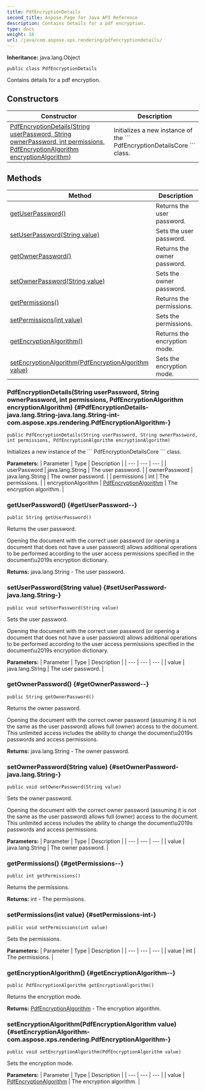 ```yaml
---
title: PdfEncryptionDetails
second_title: Aspose.Page for Java API Reference
description: Contains details for a pdf encryption.
type: docs
weight: 16
url: /java/com.aspose.xps.rendering/pdfencryptiondetails/
---
```

**Inheritance:**
java.lang.Object
```
public class PdfEncryptionDetails
```

Contains details for a pdf encryption.
## Constructors

| Constructor | Description |
| --- | --- |
| [PdfEncryptionDetails(String userPassword, String ownerPassword, int permissions, PdfEncryptionAlgorithm encryptionAlgorithm)](#PdfEncryptionDetails-java.lang.String-java.lang.String-int-com.aspose.xps.rendering.PdfEncryptionAlgorithm-) | Initializes a new instance of the \`\`\` PdfEncryptionDetailsCore \`\`\` class. |
## Methods

| Method | Description |
| --- | --- |
| [getUserPassword()](#getUserPassword--) | Returns the user password. |
| [setUserPassword(String value)](#setUserPassword-java.lang.String-) | Sets the user password. |
| [getOwnerPassword()](#getOwnerPassword--) | Returns the owner password. |
| [setOwnerPassword(String value)](#setOwnerPassword-java.lang.String-) | Sets the owner password. |
| [getPermissions()](#getPermissions--) | Returns the permissions. |
| [setPermissions(int value)](#setPermissions-int-) | Sets the permissions. |
| [getEncryptionAlgorithm()](#getEncryptionAlgorithm--) | Returns the encryption mode. |
| [setEncryptionAlgorithm(PdfEncryptionAlgorithm value)](#setEncryptionAlgorithm-com.aspose.xps.rendering.PdfEncryptionAlgorithm-) | Sets the encryption mode. |
### PdfEncryptionDetails(String userPassword, String ownerPassword, int permissions, PdfEncryptionAlgorithm encryptionAlgorithm) {#PdfEncryptionDetails-java.lang.String-java.lang.String-int-com.aspose.xps.rendering.PdfEncryptionAlgorithm-}
```
public PdfEncryptionDetails(String userPassword, String ownerPassword, int permissions, PdfEncryptionAlgorithm encryptionAlgorithm)
```


Initializes a new instance of the \`\`\` PdfEncryptionDetailsCore \`\`\` class.

**Parameters:**
| Parameter | Type | Description |
| --- | --- | --- |
| userPassword | java.lang.String | The user password. |
| ownerPassword | java.lang.String | The owner password. |
| permissions | int | The permissions. |
| encryptionAlgorithm | [PdfEncryptionAlgorithm](../../com.aspose.xps.rendering/pdfencryptionalgorithm) | The encryption algorithm. |

### getUserPassword() {#getUserPassword--}
```
public String getUserPassword()
```


Returns the user password.

Opening the document with the correct user password (or opening a document that does not have a user password) allows additional operations to be performed according to the user access permissions specified in the document\\u2019s encryption dictionary.

**Returns:**
java.lang.String - The user password.
### setUserPassword(String value) {#setUserPassword-java.lang.String-}
```
public void setUserPassword(String value)
```


Sets the user password.

Opening the document with the correct user password (or opening a document that does not have a user password) allows additional operations to be performed according to the user access permissions specified in the document\\u2019s encryption dictionary.

**Parameters:**
| Parameter | Type | Description |
| --- | --- | --- |
| value | java.lang.String | The user password. |

### getOwnerPassword() {#getOwnerPassword--}
```
public String getOwnerPassword()
```


Returns the owner password.

Opening the document with the correct owner password (assuming it is not the same as the user password) allows full (owner) access to the document. This unlimited access includes the ability to change the document\\u2019s passwords and access permissions.

**Returns:**
java.lang.String - The owner password.
### setOwnerPassword(String value) {#setOwnerPassword-java.lang.String-}
```
public void setOwnerPassword(String value)
```


Sets the owner password.

Opening the document with the correct owner password (assuming it is not the same as the user password) allows full (owner) access to the document. This unlimited access includes the ability to change the document\\u2019s passwords and access permissions.

**Parameters:**
| Parameter | Type | Description |
| --- | --- | --- |
| value | java.lang.String | The owner password. |

### getPermissions() {#getPermissions--}
```
public int getPermissions()
```


Returns the permissions.

**Returns:**
int - The permissions.
### setPermissions(int value) {#setPermissions-int-}
```
public void setPermissions(int value)
```


Sets the permissions.

**Parameters:**
| Parameter | Type | Description |
| --- | --- | --- |
| value | int | The permissions. |

### getEncryptionAlgorithm() {#getEncryptionAlgorithm--}
```
public PdfEncryptionAlgorithm getEncryptionAlgorithm()
```


Returns the encryption mode.

**Returns:**
[PdfEncryptionAlgorithm](../../com.aspose.xps.rendering/pdfencryptionalgorithm) - The encryption algorithm.
### setEncryptionAlgorithm(PdfEncryptionAlgorithm value) {#setEncryptionAlgorithm-com.aspose.xps.rendering.PdfEncryptionAlgorithm-}
```
public void setEncryptionAlgorithm(PdfEncryptionAlgorithm value)
```


Sets the encryption mode.

**Parameters:**
| Parameter | Type | Description |
| --- | --- | --- |
| value | [PdfEncryptionAlgorithm](../../com.aspose.xps.rendering/pdfencryptionalgorithm) | The encryption algorithm. |

